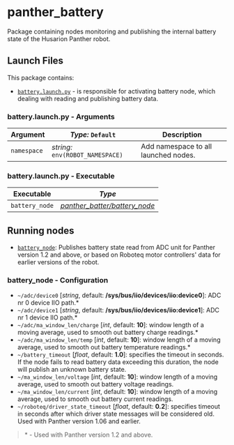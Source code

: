 # panther_battery

Package containing nodes monitoring and publishing the internal battery state of the Husarion Panther robot.

## Launch Files

This package contains:

- [`battery.launch.py`](#batterylaunchpy) - is responsible for activating battery node, which dealing with reading and publishing battery data.

### battery.launch.py - Arguments

| Argument    | *Type:* `Default`                | Description                          |
| ----------- | -------------------------------- | ------------------------------------ |
| `namespace` | *string:* `env(ROBOT_NAMESPACE)` | Add namespace to all launched nodes. |

### battery.launch.py - Executable

| Executable     | *Type*                             |
| -------------- | ---------------------------------- |
| `battery_node` | [*panther_batter/battery_node*](.) |

## Running nodes

- [`battery_node`](#battery_node---configuration): Publishes battery state read from ADC unit for Panther version 1.2 and above, or based on Roboteq motor controllers' data for earlier versions of the robot.

### battery_node - Configuration

- `~/adc/device0` [*string*, default: **/sys/bus/iio/devices/iio:device0**]: ADC nr 0 device IIO path.*
- `~/adc/device1` [*string*, default: **/sys/bus/iio/devices/iio:device1**]: ADC nr 1 device IIO path.*
- `~/adc/ma_window_len/charge` [*int*, default: **10**]: window length of a moving average, used to smooth out battery charge readings.*
- `~/adc/ma_window_len/temp` [*int*, default: **10**]: window length of a moving average, used to smooth out battery temperature readings.*
- `~/battery_timeout` [*float*, default: **1.0**]: specifies the timeout in seconds. If the node fails to read battery data exceeding this duration, the node will publish an unknown battery state.
- `~/ma_window_len/voltage` [*int*, default: **10**]: window length of a moving average, used to smooth out battery voltage readings.
- `~/ma_window_len/current` [*int*, default: **10**]: window length of a moving average, used to smooth out battery current readings.
- `~/roboteq/driver_state_timeout` [*float*, default: **0.2**]: specifies timeout in seconds after which driver state messages will be considered old. Used with Panther version 1.06 and earlier.

> \* - Used with Panther version 1.2 and above.
